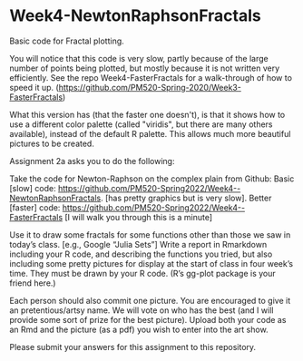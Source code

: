 # Week4-NewtonRaphsonFractals
Basic code for Fractal plotting.

You will notice that this code is very slow, partly because of the 
large number of points being plotted, but mostly because it is 
not written very efficiently. 
See the repo Week4-FasterFractals for a walk-through of how to 
speed it up. (https://github.com/PM520-Spring-2020/Week3-FasterFractals)

What this version has (that the faster one doesn't), is that it shows 
how to use a different color palette (called "viridis", but there are 
many others available), instead of the default R palette.
This allows much more beautiful pictures to be created.

Assignment 2a asks you to do the following:

Take the code for Newton-Raphson on the complex plain from Github: 
Basic [slow] code: https://github.com/PM520-Spring2022/Week4--NewtonRaphsonFractals.  [has pretty graphics but is very slow].
Better [faster] code: https://github.com/PM520-Spring2022/Week4--FasterFractals [I will walk you through this is a minute] 

Use it to draw some fractals for some functions other than those we saw in today’s class. [e.g., Google “Julia Sets”]
Write a report in Rmarkdown including your R code, and describing the functions you tried, but also including some pretty pictures for display at the start of class in four week’s time. They must be drawn by your R code. (R’s gg-plot package is your friend here.)

Each person should also commit one picture. You are encouraged to give it an pretentious/artsy name. We will vote on who has the best (and I will provide some sort of prize for the best picture).
Upload both your code as an Rmd and the picture (as a pdf) you wish to enter into the art show.

Please submit your answers for this assignment to this repository.
